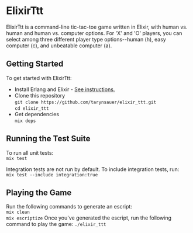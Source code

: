 # ElixirTtt
ElixirTtt is a command-line tic-tac-toe game written in Elixir, with human vs. human and human vs.
computer options. For 'X' and 'O' players, you can select among three different player type options--human (h), easy computer (c), and unbeatable computer (a).

## Getting Started
To get started with ElixirTtt:
- Install Erlang and Elixir - [See
  instructions.](http://elixir-lang.org/getting_started/1.html) 
- Clone this repository  
`git clone https://github.com/tarynsauer/elixir_ttt.git`  
`cd elixir_ttt`  
- Get dependencies  
`mix deps`

## Running the Test Suite
To run all unit tests:  
`mix test`

Integration tests are not run by default. To include integration tests, run:  
`mix test --include integration:true`

## Playing the Game
Run the following commands to generate an escript:  
`mix clean`  
`mix escriptize` 
Once you've generated the escript, run the following command to play the game:
`./elixir_ttt`  
